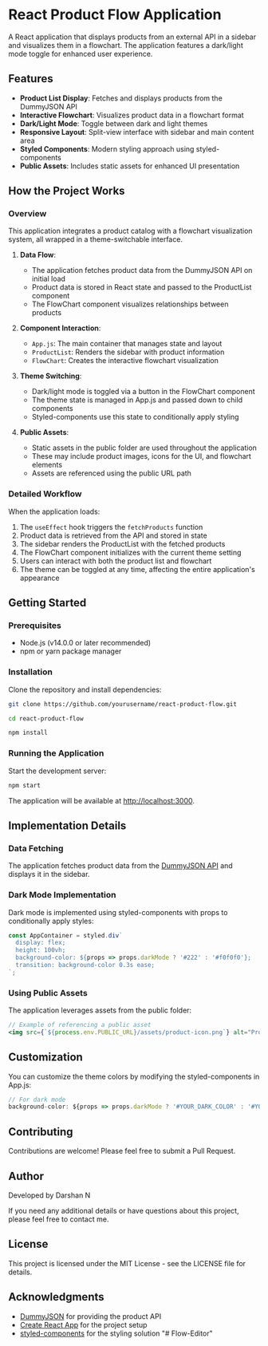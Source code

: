 # React Product Flow Application

A React application that displays products from an external API in a sidebar and visualizes them in a flowchart. The application features a dark/light mode toggle for enhanced user experience.

## Features

- **Product List Display**: Fetches and displays products from the DummyJSON API
- **Interactive Flowchart**: Visualizes product data in a flowchart format
- **Dark/Light Mode**: Toggle between dark and light themes
- **Responsive Layout**: Split-view interface with sidebar and main content area
- **Styled Components**: Modern styling approach using styled-components
- **Public Assets**: Includes static assets for enhanced UI presentation

## How the Project Works

### Overview

This application integrates a product catalog with a flowchart visualization system, all wrapped in a theme-switchable interface.

1. **Data Flow**:
   - The application fetches product data from the DummyJSON API on initial load
   - Product data is stored in React state and passed to the ProductList component
   - The FlowChart component visualizes relationships between products

2. **Component Interaction**:
   - `App.js`: The main container that manages state and layout
   - `ProductList`: Renders the sidebar with product information
   - `FlowChart`: Creates the interactive flowchart visualization

3. **Theme Switching**:
   - Dark/light mode is toggled via a button in the FlowChart component
   - The theme state is managed in App.js and passed down to child components
   - Styled-components use this state to conditionally apply styling

4. **Public Assets**:
   - Static assets in the public folder are used throughout the application
   - These may include product images, icons for the UI, and flowchart elements
   - Assets are referenced using the public URL path

### Detailed Workflow

When the application loads:
1. The `useEffect` hook triggers the `fetchProducts` function
2. Product data is retrieved from the API and stored in state
3. The sidebar renders the ProductList with the fetched products
4. The FlowChart component initializes with the current theme setting
5. Users can interact with both the product list and flowchart
6. The theme can be toggled at any time, affecting the entire application's appearance

## Getting Started

### Prerequisites

- Node.js (v14.0.0 or later recommended)
- npm or yarn package manager

### Installation

Clone the repository and install dependencies:

```bash
git clone https://github.com/yourusername/react-product-flow.git
```

```bash
cd react-product-flow
```

```bash
npm install
```

### Running the Application

Start the development server:

```bash
npm start
```

The application will be available at [http://localhost:3000](http://localhost:3000).

## Implementation Details

### Data Fetching

The application fetches product data from the [DummyJSON API](https://dummyjson.com/products) and displays it in the sidebar.

### Dark Mode Implementation

Dark mode is implemented using styled-components with props to conditionally apply styles:

```jsx
const AppContainer = styled.div`
  display: flex;
  height: 100vh;
  background-color: ${props => props.darkMode ? '#222' : '#f0f0f0'};
  transition: background-color 0.3s ease;
`;
```

### Using Public Assets

The application leverages assets from the public folder:

```jsx
// Example of referencing a public asset
<img src={`${process.env.PUBLIC_URL}/assets/product-icon.png`} alt="Product" />
```

## Customization

You can customize the theme colors by modifying the styled-components in App.js:

```jsx
// For dark mode
background-color: ${props => props.darkMode ? '#YOUR_DARK_COLOR' : '#YOUR_LIGHT_COLOR'};
```

## Contributing

Contributions are welcome! Please feel free to submit a Pull Request.

## Author

Developed by Darshan N

If you need any additional details or have questions about this project, please feel free to contact me.

## License

This project is licensed under the MIT License - see the LICENSE file for details.

## Acknowledgments

- [DummyJSON](https://dummyjson.com/) for providing the product API
- [Create React App](https://github.com/facebook/create-react-app) for the project setup
- [styled-components](https://styled-components.com/) for the styling solution
"# Flow-Editor" 
